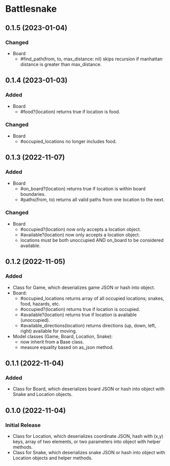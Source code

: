 # Battlesnake

## 0.1.5 (2023-01-04)

### Changed

  - Board
    - #find_path(from, to, max_distance: nil) skips recursion if manhattan distance is greater than
      max_distance.

## 0.1.4 (2023-01-03)

### Added

  - Board
    - #food?(location) returns true if location is food.

### Changed

  - Board
    - #occupied_locations no longer includes food.

## 0.1.3 (2022-11-07)

### Added

  - Board
    - #on_board?(location) returns true if location is within board boundaries.
    - #paths(from, to) returns all valid paths from one location to the next.
  
### Changed

  - Board
    - #occupied?(location) now only accepts a location object.
    - #available?(location) now only accepts a location object.
    - locations must be both unoccupied AND on_board to be considered available.

## 0.1.2 (2022-11-05)

### Added

  - Class for Game, which deserializes game JSON or hash into object.
  - Board:
    - #occupied_locations returns array of all occupied locations; snakes, food, hazards, etc.
    - #occupied?(location) returns true if location is occupied.
    - #available?(location) returns true if location is available (unoccupied).
    - #available_directions(location) returns directions (up, down, left, right) available for
      moving.
  - Model classes (Game, Board, Location, Snake):
    - now inherit from a Base class.
    - measure equality based on as_json method.

## 0.1.1 (2022-11-04)

### Added

  - Class for Board, which deserializes board JSON or hash into object with Snake and Location
    objects.

## 0.1.0 (2022-11-04)

### Initial Release

  - Class for Location, which deserializes coordinate JSON, hash with (x,y) keys, array of two
    elements, or two parameters into object with helper methods.
  - Class for Snake, which deserializes snake JSON  or hash into object with Location objects and
    helper methods.
  